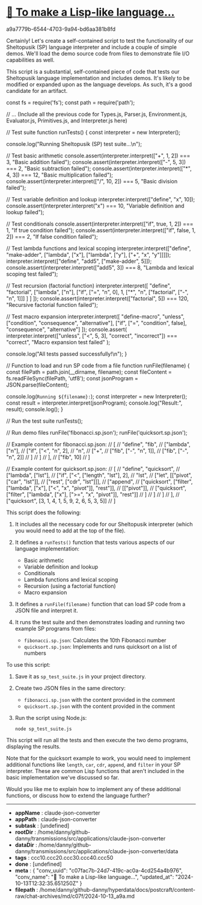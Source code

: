 # [💬  To make a Lisp-like language...](https://claude.ai/chat/c07fac7b-24d7-419c-ac0a-4cd254a4b976)

a9a7779b-6544-4703-9a94-bd6aa381b8fd

 Certainly! Let's create a self-contained script to test the functionality of our Sheltopusik (SP) language interpreter and include a couple of simple demos. We'll load the demo source code from files to demonstrate file I/O capabilities as well.

<antThinking>This script is a substantial, self-contained piece of code that tests our Sheltopusik language implementation and includes demos. It's likely to be modified or expanded upon as the language develops. As such, it's a good candidate for an artifact.</antThinking>

<antArtifact identifier="sheltopusik-test-suite" type="application/vnd.ant.code" language="javascript" title="Sheltopusik (SP) Language Test Suite and Demos">
const fs = require('fs');
const path = require('path');

// ... (Include all the previous code for Types.js, Parser.js, Environment.js, Evaluator.js, Primitives.js, and Interpreter.js here)

// Test suite
function runTests() {
  const interpreter = new Interpreter();
  
  console.log("Running Sheltopusik (SP) test suite...\n");

  // Test basic arithmetic
  console.assert(interpreter.interpret(["+", 1, 2]) === 3, "Basic addition failed");
  console.assert(interpreter.interpret(["-", 5, 3]) === 2, "Basic subtraction failed");
  console.assert(interpreter.interpret(["*", 4, 3]) === 12, "Basic multiplication failed");
  console.assert(interpreter.interpret(["/", 10, 2]) === 5, "Basic division failed");

  // Test variable definition and lookup
  interpreter.interpret(["define", "x", 10]);
  console.assert(interpreter.interpret("x") === 10, "Variable definition and lookup failed");

  // Test conditionals
  console.assert(interpreter.interpret(["if", true, 1, 2]) === 1, "If true condition failed");
  console.assert(interpreter.interpret(["if", false, 1, 2]) === 2, "If false condition failed");

  // Test lambda functions and lexical scoping
  interpreter.interpret(["define", "make-adder", ["lambda", ["x"], ["lambda", ["y"], ["+", "x", "y"]]]]);
  interpreter.interpret(["define", "add5", ["make-adder", 5]]);
  console.assert(interpreter.interpret(["add5", 3]) === 8, "Lambda and lexical scoping test failed");

  // Test recursion (factorial function)
  interpreter.interpret([
    "define", "factorial",
    ["lambda", ["n"],
      ["if", ["=", "n", 0],
        1,
        ["*", "n", ["factorial", ["-", "n", 1]]]
      ]
    ]
  ]);
  console.assert(interpreter.interpret(["factorial", 5]) === 120, "Recursive factorial function failed");

  // Test macro expansion
  interpreter.interpret([
    "define-macro", "unless", ["condition", "consequence", "alternative"],
    ["if", ["=", "condition", false], "consequence", "alternative"]
  ]);
  console.assert(
    interpreter.interpret(["unless", ["<", 5, 3], "correct", "incorrect"]) === "correct",
    "Macro expansion test failed"
  );

  console.log("All tests passed successfully!\n");
}

// Function to load and run SP code from a file
function runFile(filename) {
  const filePath = path.join(__dirname, filename);
  const fileContent = fs.readFileSync(filePath, 'utf8');
  const jsonProgram = JSON.parse(fileContent);
  
  console.log(`Running ${filename}:`);
  const interpreter = new Interpreter();
  const result = interpreter.interpret(jsonProgram);
  console.log("Result:", result);
  console.log();
}

// Run the test suite
runTests();

// Run demo files
runFile('fibonacci.sp.json');
runFile('quicksort.sp.json');

// Example content for fibonacci.sp.json:
// [
//   "define", "fib",
//   ["lambda", ["n"],
//     ["if", ["<", "n", 2],
//       "n",
//       ["+",
//         ["fib", ["-", "n", 1]],
//         ["fib", ["-", "n", 2]]
//       ]
//     ]
//   ],
//   ["fib", 10]
// ]

// Example content for quicksort.sp.json:
// [
//   "define", "quicksort",
//   ["lambda", ["lst"],
//     ["if", ["<", ["length", "lst"], 2],
//       "lst",
//       ["let", [["pivot", ["car", "lst"]],
//                ["rest", ["cdr", "lst"]]],
//         ["append",
//           ["quicksort", ["filter", ["lambda", ["x"], ["<", "x", "pivot"]], "rest"]],
//           [["pivot"]],
//           ["quicksort", ["filter", ["lambda", ["x"], [">=", "x", "pivot"]], "rest"]]
//         ]
//       ]
//     ]
//   ],
//   ["quicksort", [3, 1, 4, 1, 5, 9, 2, 6, 5, 3, 5]]
// ]
</antArtifact>

This script does the following:

1. It includes all the necessary code for our Sheltopusik interpreter (which you would need to add at the top of the file).

2. It defines a `runTests()` function that tests various aspects of our language implementation:
   - Basic arithmetic
   - Variable definition and lookup
   - Conditionals
   - Lambda functions and lexical scoping
   - Recursion (using a factorial function)
   - Macro expansion

3. It defines a `runFile(filename)` function that can load SP code from a JSON file and interpret it.

4. It runs the test suite and then demonstrates loading and running two example SP programs from files:
   - `fibonacci.sp.json`: Calculates the 10th Fibonacci number
   - `quicksort.sp.json`: Implements and runs quicksort on a list of numbers

To use this script:

1. Save it as `sp_test_suite.js` in your project directory.

2. Create two JSON files in the same directory:
   - `fibonacci.sp.json` with the content provided in the comment
   - `quicksort.sp.json` with the content provided in the comment

3. Run the script using Node.js:
   ```
   node sp_test_suite.js
   ```

This script will run all the tests and then execute the two demo programs, displaying the results.

Note that for the quicksort example to work, you would need to implement additional functions like `length`, `car`, `cdr`, `append`, and `filter` in your SP interpreter. These are common Lisp functions that aren't included in the basic implementation we've discussed so far.

Would you like me to explain how to implement any of these additional functions, or discuss how to extend the language further?

---

* **appName** : claude-json-converter
* **appPath** : claude-json-converter
* **subtask** : [undefined]
* **rootDir** : /home/danny/github-danny/transmissions/src/applications/claude-json-converter
* **dataDir** : /home/danny/github-danny/transmissions/src/applications/claude-json-converter/data
* **tags** : ccc10.ccc20.ccc30.ccc40.ccc50
* **done** : [undefined]
* **meta** : {
  "conv_uuid": "c07fac7b-24d7-419c-ac0a-4cd254a4b976",
  "conv_name": "💬  To make a Lisp-like language...",
  "updated_at": "2024-10-13T12:32:35.651250Z"
}
* **filepath** : /home/danny/github-danny/hyperdata/docs/postcraft/content-raw/chat-archives/md/c07f/2024-10-13_a9a.md